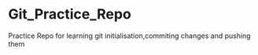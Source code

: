 # Git_Practice_Repo
Practice Repo for learning git initialisation,commiting changes and pushing them
